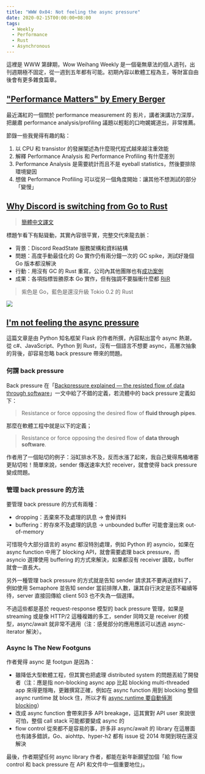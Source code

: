 ```yaml
---
title: "WWW 0x04: Not feeling the async pressure"
date: 2020-02-15T00:00:00+08:00
tags:
  - Weekly
  - Performance
  - Rust
  - Asynchronous
---
```


這裡是 WWW 第肆期，Wow Weihang Weekly 是一個毫無章法的個人週刊，出刊週期極不固定，從一週到五年都有可能。初期內容以軟體工程為主，等財富自由後會有更多雜食篇章。

## ["Performance Matters" by Emery Berger](https://youtu.be/r-TLSBdHe1A)

最近滿紅的一個關於 performance measurement 的 影片，講者演講功力深厚，把嚴肅 performance  analysis/profiling 議題以輕鬆的口吻娓娓道出，非常推薦。

節錄一些我覺得有趣的點：

1. 以 CPU 和 transistor 的發展闡述為什麼現代程式越來越注重效能
2. 解釋 Performance Analysis 和 Performance Profiling 有什麼差別
3. Performance Analysis 是需要統計而且不是 eyeball statistics，然後要排除環境變因
4. 想做 Performance Profiling 可以從另一個角度開始：讓其他不想測試的部分「變慢」

## [Why Discord is switching from Go to Rust](https://blog.discordapp.com/why-discord-is-switching-from-go-to-rust-a190bbca2b1f) 

> [簡體中文譯文](https://mp.weixin.qq.com/s/KlDZx5s6fhn37BZMQAUm1g)

標題乍看下有點聳動，其實內容很平實，完整交代來龍去脈：

- 背景：Discord ReadState 服務架構和資料結構
- 問題：高度手動最佳化的 Go 實作仍有兩分鐘一次的 GC spike，測試好幾個 Go 版本都沒解決
- 行動：用沒有 GC 的 Rust 重寫，公司內其他團隊也有[成功案例](https://blog.discordapp.com/using-rust-to-scale-elixir-for-11-million-concurrent-users-c6f19fc029d3)
- 成果：各項指標皆勝原本 Go 實作，但有強調不要腦衝什麼都 [RiiR](http://adventures.michaelfbryan.com/posts/how-to-riir/)


> 紫色是 Go，藍色是還沒升級 Tokio 0.2 的 Rust

![](https://miro.medium.com/max/2570/1*-q1B4t622mnxoV8kvT9RwA.png)

## [I'm not feeling the async pressure](https://lucumr.pocoo.org/2020/1/1/async-pressure/)

這篇文章是由 Python 知名框架 Flask 的作者所撰，內容點出當今 async 熱潮，從 c#、JavaScript、Python 到 Rust，沒有一個語言不想要 async，高層次抽象的背後，卻容易忽略 back pressure 帶來的問題。

### 何謂 back pressure

Back pressure 在「[Backpressure explained — the resisted flow of data through software](https://medium.com/@jayphelps/backpressure-explained-the-flow-of-data-through-software-2350b3e77ce7)」一文中給了不錯的定義，若流體中的 back pressure 定義如下：

> Resistance or force opposing the desired flow of **fluid through pipes**.

那麼在軟體工程中就是以下的定義；

> Resistance or force opposing the desired flow of **data through software**.

作者用了一個貼切的例子：浴缸排水不及，反而水漲了起來，我自己覺得馬桶堵塞更貼切啦！簡單來說，sender 傳送速率大於 receiver，就會使得 back pressure 變成問題。

### 管理 back pressure 的方法

要管理 back pressure 的方式有兩種：

- dropping：丟棄來不及處理的訊息 -> 會掉資料
- buffering：貯存來不及處理的訊息 -> unbounded buffer 可能會漫出來 out-of-memory

可惜現今大部分語言的 async 都沒特別處理，例如 Python 的 asyncio，如果在 async function 中用了 blocking API，就會需要處理 back pressure，而 asyncio 選擇使用 buffering 的方式來解決，如果都沒有 receiver 讀取，buffer 就會一直長大。
 
另外一種管理 back pressure 的方式就是告知 sender 請求其不要再送資料了，例如使用 Semaphore 並告知 sender 當前排隊人數，讓其自行決定是否不繼續等待，server 直接回傳給 client 503 也不失為一個選擇。

不過這些都是基於 request-response 模型的 back pressure 管理，如果是 streaming 或是像 HTTP/2 這種複雜的多工，sender 同時又是 receiver 的模型，async/await 就非常不適用（注：感覺部分的應用應該可以透過 async-iterator 解決）。

### Async Is The New Footguns

作者覺得 async 是 footgun 是因為：

- 雖降低大型軟體工程，但其實也把處理 distributed system 的問題丟給了開發者（注：應是指 non-blocking async app 比起 blocking multi-threaded app 來得更隱晦，更難撰寫正確，例如在 async function 用到 blocking 整個 async runtime 就 block 住，所以才有 [async runtime 要自動偵測 blocking](https://async.rs/blog/stop-worrying-about-blocking-the-new-async-std-runtime/)）
- 改成 async function 會帶來許多 API breakage，這其實對 API user 來說很可怕，整個 call stack 可能都要變成 async 的
- flow control 從來都不是容易的事，許多非 async/await 的 library 在這層面也有諸多錯誤，Go、aiohttp、hyper-h2 都有 issue 從 2014 年開到現在還沒解決

最後，作者期望任何 async library 作者，都能在新年新願望加個「給 flow control 和 back pressure 在 API 和文件中一個重要地位」。
